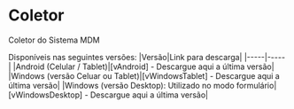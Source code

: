 # Coletor
Coletor do Sistema MDM

Disponíveis nas seguintes versões:
|Versão|Link para descarga|
|-----|-----|
|Android (Celular / Tablet)|[vAndroid] - Descargue aqui a última versão|
|Windows (versão Celuar ou Tablet)|[vWindowsTablet] - Descargue aqui a última versão|
|Windows (versão Desktop): Utilizado no modo formulário|[vWindowsDesktop] - Descargue aqui a última versão|

[Android]: <https://drive.google.com/open?id=1YRtNjHIT_3dDwN29BB1Kfh_U16HBErnq>
[WindowsTablet]: <https://drive.google.com/open?id=1Ick3TDnFa6Ky1IQDtRoOZBkc7uwL273k>
[WindowsDesktop]: <https://drive.google.com/open?id=1JYkTkYP9SUbqCUsKnOQhL1J1f3rAZXr8>
